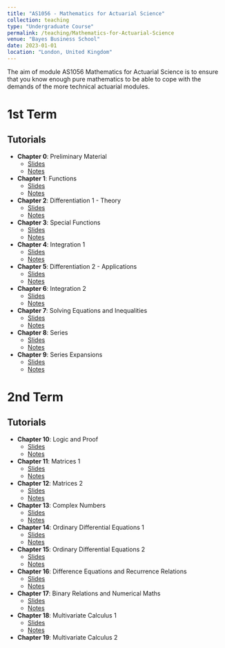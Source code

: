 ```yaml
---
title: "AS1056 - Mathematics for Actuarial Science"
collection: teaching
type: "Undergraduate Course"
permalink: /teaching/Mathematics-for-Actuarial-Science
venue: "Bayes Business School"
date: 2023-01-01
location: "London, United Kingdom"
---
```


The aim of module AS1056 Mathematics for Actuarial Science is to ensure that you know enough pure mathematics to be able to cope with the demands of the more technical actuarial modules.

# 1st Term
## Tutorials

- **Chapter 0**: Preliminary Material
  - [Slides](/files/Mathematics-for-Actuarial-Science/Chapter%200,%2013-10-2023.%20Slides.pdf)
  - [Notes](/files/Mathematics-for-Actuarial-Science/Chapter%200,%2013-10-2023.%20Notes.pdf)
- **Chapter 1**: Functions
  - [Slides](/files/Mathematics-for-Actuarial-Science/Chapter%201,%2020-10-2023.%20Slides.pdf)
  - [Notes](/files/Mathematics-for-Actuarial-Science/Chapter%201,%2020-10-2023.%20Notes.pdf)
- **Chapter 2**: Differentiation 1 - Theory
  - [Slides](/files/Mathematics-for-Actuarial-Science/Chapter%202,%2027-10-2023.%20Slides.pdf)
  - [Notes](/files/Mathematics-for-Actuarial-Science/Chapter%202,%2027-10-2023.%20Notes.pdf)
- **Chapter 3**: Special Functions
  - [Slides](/files/Mathematics-for-Actuarial-Science/Chapter%203,%2003-11-2023.%20Slides.pdf)
  - [Notes](/files/Mathematics-for-Actuarial-Science/Chapter%203,%2003-11-2023.%20Notes.pdf)
- **Chapter 4**: Integration 1
  - [Slides](/files/Mathematics-for-Actuarial-Science/Chapter%204,%2010-11-2023.%20Slides.pdf)
  - [Notes](/files/Mathematics-for-Actuarial-Science/Chapter%204,%2010-11-2023.%20Notes.pdf)
- **Chapter 5**: Differentiation 2 - Applications
  - [Slides](/files/Mathematics-for-Actuarial-Science/Chapter%205,%2017-11-2023.%20Slides.pdf)
  - [Notes](/files/Mathematics-for-Actuarial-Science/Chapter%205,%2017-11-2023.%20Notes.pdf)
- **Chapter 6**: Integration 2
  - [Slides](/files/Mathematics-for-Actuarial-Science/Chapter%206,%2024-11-2023.%20Slides.pdf)
  - [Notes](/files/Mathematics-for-Actuarial-Science/Chapter%206,%2024-11-2023.%20Notes.pdf)
- **Chapter 7**: Solving Equations and Inequalities
  - [Slides](/files/Mathematics-for-Actuarial-Science/Chapter%207,%2001-12-2023.%20Slides.pdf)
  - [Notes](/files/Mathematics-for-Actuarial-Science/Chapter%207,%2001-12-2023.%20Notes.pdf)
- **Chapter 8**: Series
  - [Slides](/files/Mathematics-for-Actuarial-Science/Chapter%208,%2008-12-2023.%20Slides.pdf)
  - [Notes](/files/Mathematics-for-Actuarial-Science/Chapter%208,%2008-12-2023.%20Notes.pdf)
- **Chapter 9**: Series Expansions
  - [Slides](/files/Mathematics-for-Actuarial-Science/Chapter%209,%2015-12-2023.%20Slides.pdf)
  - [Notes](/files/Mathematics-for-Actuarial-Science/Chapter%209,%2015-12-2023.%20Notes.pdf)

# 2nd Term
## Tutorials

- **Chapter 10**: Logic and Proof
  - [Slides](/files/Mathematics-for-Actuarial-Science/Chapter%2010,%2008-02-2024.%20Slides.pdf)
  - [Notes](/files/Mathematics-for-Actuarial-Science/Chapter%2010,%2008-02-2024.%20Notes.pdf)
- **Chapter 11**: Matrices 1
  - [Slides](/files/Mathematics-for-Actuarial-Science/Chapter%2011,%2015-02-2024.%20Slides.pdf)
  - [Notes](/files/Mathematics-for-Actuarial-Science/Chapter%2011,%2015-02-2024.%20Notes.pdf)
- **Chapter 12**: Matrices 2
  - [Slides](/files/Mathematics-for-Actuarial-Science/Chapter%2012,%2022-02-2024.%20Slides.pdf)
  - [Notes](/files/Mathematics-for-Actuarial-Science/Chapter%2012,%2022-02-2024.%20Notes.pdf)
- **Chapter 13**: Complex Numbers
  - [Slides](/files/Mathematics-for-Actuarial-Science/Chapter%2013,%2007-03-2024.%20Slides.pdf)
  - [Notes](/files/Mathematics-for-Actuarial-Science/Chapter%2013,%2007-03-2024.%20Notes.pdf)
- **Chapter 14**: Ordinary Differential Equations 1
  - [Slides](/files/Mathematics-for-Actuarial-Science/Chapter%2014,%2013-03-2024.%20Slides.pdf)
  - [Notes](/files/Mathematics-for-Actuarial-Science/Chapter%2014,%2013-03-2024.%20Notes.pdf)
- **Chapter 15**: Ordinary Differential Equations 2
  - [Slides](/files/Mathematics-for-Actuarial-Science/Chapter%2015,%2021-03-2024.%20Slides.pdf)
  - [Notes](/files/Mathematics-for-Actuarial-Science/Chapter%2015,%2021-03-2024.%20Notes.pdf)
- **Chapter 16**: Difference Equations and Recurrence Relations
  - [Slides](/files/Mathematics-for-Actuarial-Science/Chapter%2016,%2027-03-2024.%20Slides.pdf)
  - [Notes](/files/Mathematics-for-Actuarial-Science/Chapter%2016,%2027-03-2024.%20Notes.pdf)
- **Chapter 17**: Binary Relations and Numerical Maths
  - [Slides](/files/Mathematics-for-Actuarial-Science/Chapter%2017,%2004-04-2024.%20Slides.pdf)
  - [Notes](/files/Mathematics-for-Actuarial-Science/Chapter%2017,%2004-04-2024.%20Notes.pdf)
- **Chapter 18**: Multivariate Calculus 1
  - [Slides](/files/Mathematics-for-Actuarial-Science/Chapter%2018,%2011-04-2024.%20Slides.pdf)
  - [Notes](/files/Mathematics-for-Actuarial-Science/Chapter%2018,%2011-04-2024.%20Notes.pdf)
- **Chapter 19**: Multivariate Calculus 2
  
